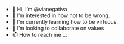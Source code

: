 - 👋 Hi, I’m @vianegativa
- 👀 I’m interested in how not to be wrong.
- 🌱 I’m currently learning how to be virtuous.
- 💞️ I’m looking to collaborate on values
- 📫 How to reach me ...

<!---
vianegativa/vianegativa is a ✨ special ✨ repository because its `README.md` (this file) appears on your GitHub profile.
You can click the Preview link to take a look at your changes.
--->
